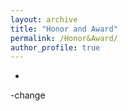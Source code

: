 ```yaml
---
layout: archive
title: "Honor and Award"
permalink: /Honor&Award/
author_profile: true
---
```


-
-change
